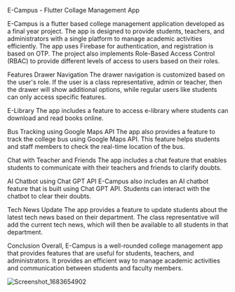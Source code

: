 E-Campus - Flutter Collage Management App

E-Campus is a flutter based college management application developed as a final year project. The app is designed to provide students, teachers, and administrators with a single platform to manage academic activities efficiently. The app uses Firebase for authentication, and registration is based on OTP. The project also implements Role-Based Access Control (RBAC) to provide different levels of access to users based on their roles.

Features
Drawer Navigation
The drawer navigation is customized based on the user's role. If the user is a class representative, admin or teacher, then the drawer will show additional options, while regular users like students can only access specific features.

E-Library
The app includes a feature to access e-library where students can download and read books online.

Bus Tracking using Google Maps API
The app also provides a feature to track the college bus using Google Maps API. This feature helps students and staff members to check the real-time location of the bus.

Chat with Teacher and Friends
The app includes a chat feature that enables students to communicate with their teachers and friends to clarify doubts.

AI Chatbot using Chat GPT API
E-Campus also includes an AI chatbot feature that is built using Chat GPT API. Students can interact with the chatbot to clear their doubts.

Tech News Update
The app provides a feature to update students about the latest tech news based on their department. The class representative will add the current tech news, which will then be available to all students in that department.


Conclusion
Overall, E-Campus is a well-rounded college management app that provides features that are useful for students, teachers, and administrators. It provides an efficient way to manage academic activities and communication between students and faculty members.


![Screenshot_1683654902](https://github.com/Muhammed-Shiyas/E-Campus/assets/103557196/94d78686-d1f8-4aec-a6c0-2efa792b2efe)

